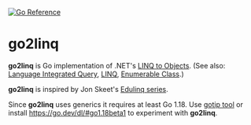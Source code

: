 [![Go Reference](https://pkg.go.dev/badge/github.com/solsw/go2linq.svg)](https://pkg.go.dev/github.com/solsw/go2linq)

go2linq
=======

**go2linq** is Go implementation of .NET's 
[LINQ to Objects](https://docs.microsoft.com/dotnet/csharp/programming-guide/concepts/linq/linq-to-objects).
(See also: [Language Integrated Query](https://en.wikipedia.org/wiki/Language_Integrated_Query),
[LINQ](https://docs.microsoft.com/en-us/dotnet/csharp/programming-guide/concepts/linq/),
[Enumerable Class](https://docs.microsoft.com/dotnet/api/system.linq.enumerable).)

**go2linq** is inspired by Jon Skeet's [Edulinq series](https://codeblog.jonskeet.uk/category/edulinq/).

Since **go2linq** uses generics it requires at least Go 1.18.
Use [gotip tool](https://pkg.go.dev/golang.org/dl/gotip) or install https://go.dev/dl/#go1.18beta1 to experiment with **go2linq**.